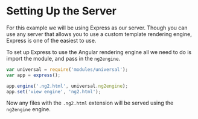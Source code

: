 # Setting Up the Server

For this example we will be using Express as our server. Though you can use any server that allows you to use a custom template rendering engine, Express is one of the easiest to use.

To set up Express to use the Angular rendering engine all we need to do is import the module, and pass in the `ng2engine`.

```js
var universal = require('modules/universal');
var app = express();

app.engine('.ng2.html', universal.ng2engine);
app.set('view engine', 'ng2.html');
```

Now any files with the `.ng2.html` extension will be served using the `ng2engine` engine.
